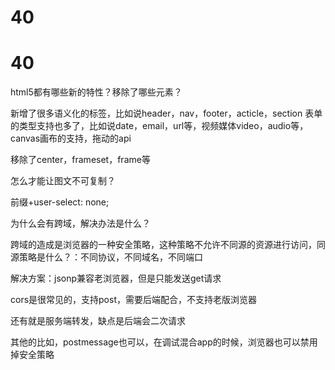 # 40

# 40

html5都有哪些新的特性？移除了哪些元素？

新增了很多语义化的标签，比如说header，nav，footer，acticle，section 表单的类型支持也多了，比如说date，email，url等，视频媒体video，audio等，canvas画布的支持，拖动的api

移除了center，frameset，frame等

怎么才能让图文不可复制？

前缀+user-select: none;

为什么会有跨域，解决办法是什么？

跨域的造成是浏览器的一种安全策略，这种策略不允许不同源的资源进行访问，同源策略是什么？：不同协议，不同域名，不同端口

解决方案：jsonp兼容老浏览器，但是只能发送get请求

cors是很常见的，支持post，需要后端配合，不支持老版浏览器

还有就是服务端转发，缺点是后端会二次请求

其他的比如，postmessage也可以，在调试混合app的时候，浏览器也可以禁用掉安全策略